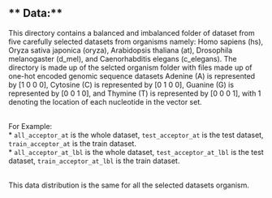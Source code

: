 **	Data:**
-----------------------------------------------------------
This directory contains a balanced and imbalanced folder of dataset from five carefully selected datasets from organisms namely: Homo sapiens (hs), Oryza sativa japonica (oryza), Arabidopsis thaliana (at), Drosophila melanogaster (d_mel), and Caenorhabditis elegans (c_elegans). The directory is made up of the selcted organism folder with files made up of one-hot encoded genomic sequence datasets Adenine (A) is represented by [1 0 0 0], Cytosine (C) is represented by [0 1 0 0], Guanine (G) is represented by [0 0 1 0], and Thymine (T) is represented by [0 0 0 1], with 1 denoting the location of each nucleotide in the vector set. <br /> <br />

For Example: <br />
	* `all_acceptor_at` is the whole dataset, `test_acceptor_at` is the test dataset, `train_acceptor_at` is the train dataset. <br />
	* `all_acceptor_at_lbl` is the whole dataset, `test_acceptor_at_lbl` is the test dataset, `train_acceptor_at_lbl` is the train dataset. <br /> <br />

This data distribution is the same for all the selected datasets organism.
